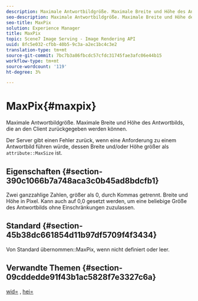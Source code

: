 ```yaml
---
description: Maximale Antwortbildgröße. Maximale Breite und Höhe des Antwortbilds, die an den Client zurückgegeben werden können.
seo-description: Maximale Antwortbildgröße. Maximale Breite und Höhe des Antwortbilds, die an den Client zurückgegeben werden können.
seo-title: MaxPix
solution: Experience Manager
title: MaxPix
topic: Scene7 Image Serving - Image Rendering API
uuid: 8fc5e032-cfbb-40b5-9c3a-a2ec1bc4c3e2
translation-type: tm+mt
source-git-commit: 7bc7b3a86fbcdc57cfdc31745fae3afc06e44b15
workflow-type: tm+mt
source-wordcount: '119'
ht-degree: 3%

---
```



# MaxPix{#maxpix}

Maximale Antwortbildgröße. Maximale Breite und Höhe des Antwortbilds, die an den Client zurückgegeben werden können.

Der Server gibt einen Fehler zurück, wenn eine Anforderung zu einem Antwortbild führen würde, dessen Breite und/oder Höhe größer als `attribute::MaxSize` ist.

## Eigenschaften {#section-390c1066b7a748aca3c0b45ad8bdcfb1}

Zwei ganzzahlige Zahlen, größer als 0, durch Kommas getrennt. Breite und Höhe in Pixel. Kann auch auf 0,0 gesetzt werden, um eine beliebige Größe des Antwortbilds ohne Einschränkungen zuzulassen.

## Standard {#section-45b38dc661854d11b97df5709f4f3434}

Von Standard übernommen::MaxPix, wenn nicht definiert oder leer.

## Verwandte Themen {#section-09cddedde91f43b1ac5828f7e3327c6a}

[wid=](../../../../../ir-api/http-protocol/image-rendering-api-ref/c-ir-http-protocol-ref/c-ir-http-protocol-command-reference/r-ir-wid.md#reference-b7e691b0624941168c94b2749ae233ec) ,  [hei=](../../../../../ir-api/http-protocol/image-rendering-api-ref/c-ir-http-protocol-ref/c-ir-http-protocol-command-reference/r-ir-hei.md#reference-1c08f60365a94417a39867c09cac5478)
